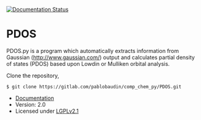 [![Documentation Status](https://readthedocs.org/projects/pdos/badge/?version=latest)](http://pdos.readthedocs.io/en/latest/?badge=latest)

# PDOS

PDOS.py is a program which automatically extracts information from Gaussian 
(http://www.gaussian.com/) output and calculates partial density of states 
(PDOS) based upon Lowdin or Mulliken orbital analysis. 

Clone the repository, 
```
$ git clone https://gitlab.com/pablobaudin/comp_chem_py/PDOS.git  
```

- [Documentation](http://pdos.readthedocs.io/)
- Version: 2.0
- Licensed under [LGPLv2.1](./LICENSE)


